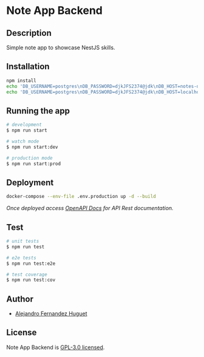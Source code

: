 # Note App Backend

## Description

Simple note app to showcase NestJS skills.

## Installation

```bash
npm install
echo 'DB_USERNAME=postgres\nDB_PASSWORD=djkJFS2374@jdk\nDB_HOST=notes-database\nDB_PORT=5432' > .env.production
echo 'DB_USERNAME=postgres\nDB_PASSWORD=djkJFS2374@jdk\nDB_HOST=localhost\nDB_PORT=5432' > .env.development
```

## Running the app

```bash
# development
$ npm run start

# watch mode
$ npm run start:dev

# production mode
$ npm run start:prod
```

## Deployment

```bash
docker-compose --env-file .env.production up -d --build
```

*Once deployed access [OpenAPI Docs](localhost:3000/api-docs) for API Rest documentation.*

## Test

```bash
# unit tests
$ npm run test

# e2e tests
$ npm run test:e2e

# test coverage
$ npm run test:cov
```

## Author

- [Alejandro Fernandez Huguet](https://github.com/alferguet)

## License

Note App Backend is [GPL-3.0 licensed](LICENSE).
